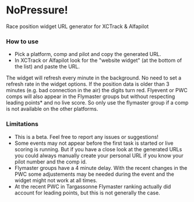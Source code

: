 # NoPressure!

Race position widget URL generator for XCTrack & Alfapilot


### How to use
- Pick a platform, comp and pilot and copy the generated URL.
- In XCTrack or Alfapilot look for the "website widget" (at the bottom of the list) and paste the URL.

The widget will refresh every minute in the background. No need to set a refresh rate in the widget options. If the position data is older than 3 minutes (e.g. bad connection in the air) the digits turn red.
Flyevent or PWC comps will also appear in the Flymaster groups but without respecting leading points* and no live score. So only use the flymaster group if a comp is not available on the other platforms.

### Limitations
- This is a beta. Feel free to report any issues or suggestions!
- Some events may not appear before the first task is started or live scoring is running. But if you have a close look at the generated URLs you could always manually create your personal URL if you know your pilot number and the comp id.
- Flymaster groups have a 4 minute delay.
With the recent changes in the PWC some adjustements may be needed during the event and the widget might not work at all times.
- At the recent PWC in Targassonne Flymaster ranking actually did account for leading points, but this is not generally the case.
